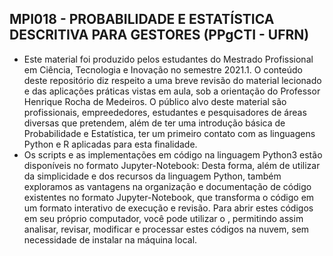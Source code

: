## MPI018 - PROBABILIDADE E ESTATÍSTICA DESCRITIVA PARA GESTORES (PPgCTI - UFRN)

<ul>
<li> Este material foi produzido pelos estudantes do Mestrado Profissional em Ciência, Tecnologia e Inovação no semestre 2021.1. O conteúdo deste repositório diz respeito a uma breve revisão do material lecionado e das aplicações práticas vistas em aula, sob a orientação do Professor Henrique Rocha de Medeiros. O público alvo deste material são profissionais, empreededores, estudantes e pesquisadores de áreas diversas que pretendem, além de ter uma introdução básica de Probabilidade e Estatística, ter um primeiro contato com as linguagens Python e R aplicadas para esta finalidade.</li>
<li>Os scripts e as implementações em código na linguagem Python3 estão disponíveis no formato Jupyter-Notebook: Desta forma, além de utilizar da simplicidade e dos recursos da linguagem Python, também exploramos as vantagens na organização e documentação de código existentes no formato Jupyter-Notebook, que transforma o código em um formato interativo de execução e revisão. Para abrir estes códigos em seu próprio computador, você pode utilizar o <colab.research.google.com>, permitindo assim analisar, revisar, modificar e processar estes códigos na nuvem, sem necessidade de instalar na máquina local. </li>
</ul>

